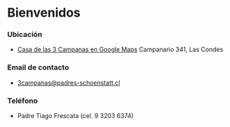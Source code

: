 # Bienvenidos

### Ubicación

* [Casa de las 3 Campanas en Google Maps](https://goo.gl/maps/2u7z2xVX94N2) Campanario 341, Las Condes

### Email de contacto

* 3campanas@padres-schoenstatt.cl

### Teléfono

* Padre Tiago Frescata \(cel. 9 3203 6374\)



